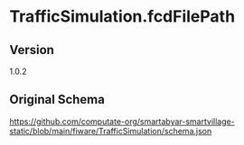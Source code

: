 # TrafficSimulation.fcdFilePath

## Version
1.0.2

## Original Schema
https://github.com/computate-org/smartabyar-smartvillage-static/blob/main/fiware/TrafficSimulation/schema.json
